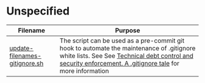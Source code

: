 # Unspecified

| Filename | Purpose |
| --- | --- |
| [update-filenames-gitignore.sh](https://github.com/andrerferreira/unspecified/blob/main/update-filenames-gitignore.sh) | The script can be used as a pre-commit git hook to automate the maintenance of .gitignore white lists. See See [Technical debt control and security enforcement. A .gitignore tale](https://www.linkedin.com/pulse/technical-debt-control-security-enforcement-gitignore-andré-ferreira/) for more information |
